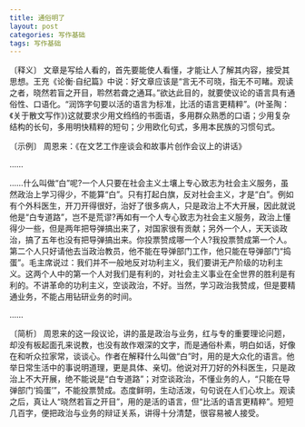 ```yaml
---
title: 通俗明了
layout: post
categories: 写作基础
tags: 写作基础
---
```


〔释义〕 文章是写给人看的，首先要能使人看懂，才能让人了解其内容，接受其思想。王充《论衡·自纪篇》中说：好文章应该是“言无不可晓，指无不可睹。观读之者，晓然若盲之开目，聆然若聋之通耳。”欲达此目的，就要使议论的语言具有通俗性、口语化。“润饰字句要以活的语言为标准，比活的语言更精粹”。(叶圣陶：《关于散文写作》)这就要求少用文绉绉的书面语，多用群众熟悉的口语；少用复杂结构的长句，多用明快精粹的短句；少用欧化句式，多用本民族的习惯句式。

〔示例〕 周恩来：《在文艺工作座谈会和故事片创作会议上的讲话》

……

……什么叫做“白”呢?一个人只要在社会主义土壤上专心致志为社会主义服务，虽然政治上学习得少，不能算“白”。只有打起白旗，反对社会主义，才是“白”。例如有个外科医生，开刀开得很好，治好了很多病人，只是政治上不大开展，因此就说他是“白专道路”，岂不是荒谬?再如有一个人专心致志为社会主义服务，政治上懂得少一些，但是两年把导弹搞出来了，对国家很有贡献；另外一个人，天天谈政治，搞了五年也没有把导弹搞出来。你投票赞成哪一个人?我投票赞成第一个人。第二个人只好请他去当政治教员，他不能在导弹部门工作，他只能在导弹部门“捣蛋”。毛主席说过：我们并不一般地反对功利主义，我们要讲无产阶级的功利主义。这两个人中的第一个人对我们是有利的，对社会主义事业在全世界的胜利是有利的。不讲革命的功利主义，空谈政治，不好。当然，学习政治我赞成，但是要精通业务，不能占用钻研业务的时间。

……

〔简析〕 周恩来的这一段议论，讲的虽是政治与业务，红与专的重要理论问题，却没有板起面孔来说教，也没有故作艰深的文字，而是通俗朴素，明白如话，好像在和听众拉家常，谈谈心。作者在解释什么叫做“白”时，用的是大众化的语言。他举日常生活中的事说明道理，更是具体、亲切。他说对开刀好的外科医生，只是政治上不大开展，绝不能说是“白专道路”；对空谈政治，不懂业务的人，“只能在导弹部门‘捣蛋’”，不能投票赞成。态度鲜明，生动活泼，句句说在人们心坎上。观读之后，真让人“晓然若盲之开目”，用的是活的语言，但“比活的语言更精粹”。短短几百字，便把政治与业务的辩证关系，讲得十分清楚，很容易被人接受。 